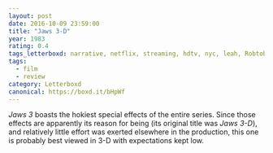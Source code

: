 ```yaml
---
layout: post 
date: 2016-10-09 23:59:00
title: "Jaws 3-D"
year: 1983
rating: 0.4
tags_letterboxd: narrative, netflix, streaming, hdtv, nyc, leah, Robtober
tags:
  - film
  - review
category: Letterboxd
canonical: https://boxd.it/bHpWf
---
```


<cite>Jaws 3</cite> boasts the hokiest special effects of the entire series. Since those effects are apparently its reason for being (its original title was <cite>Jaws 3-D</cite>), and relatively little effort was exerted elsewhere in the production, this one is probably best viewed in 3-D with expectations kept low.